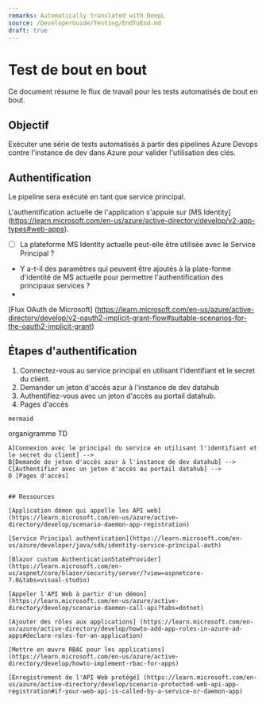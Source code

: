 ```yaml
---
remarks: Automatically translated with DeepL
source: /DeveloperGuide/Testing/EndToEnd.md
draft: true
---
```


# Test de bout en bout

Ce document résume le flux de travail pour les tests automatisés de bout en bout.

## Objectif

Exécuter une série de tests automatisés à partir des pipelines Azure Devops contre l'instance de dev dans Azure pour valider l'utilisation des clés.

## Authentification

Le pipeline sera exécuté en tant que service principal.

L'authentification actuelle de l'application s'appuie sur [MS Identity] (https://learn.microsoft.com/en-us/azure/active-directory/develop/v2-app-types#web-apps).

- [ ] La plateforme MS Identity actuelle peut-elle être utilisée avec le Service Principal ?
- Y a-t-il des paramètres qui peuvent être ajoutés à la plate-forme d'identité de MS actuelle pour permettre l'authentification des principaux services ?
-

[Flux OAuth de Microsoft] (https://learn.microsoft.com/en-us/azure/active-directory/develop/v2-oauth2-implicit-grant-flow#suitable-scenarios-for-the-oauth2-implicit-grant)

## Étapes d'authentification

1. Connectez-vous au service principal en utilisant l'identifiant et le secret du client.
1. Demander un jeton d'accès azur à l'instance de dev datahub
1. Authentifiez-vous avec un jeton d'accès au portail datahub.
1. Pages d'accès

``mermaid``

organigramme TD

    A[Connexion avec le principal du service en utilisant l'identifiant et le secret du client] -->
    B[Demande de jeton d'accès azur à l'instance de dev datahub] -->
    C[Authentifier avec un jeton d'accès au portail datahub] -->
    D [Pages d'accès]

```

## Ressources

[Application démon qui appelle les API web] (https://learn.microsoft.com/en-us/azure/active-directory/develop/scenario-daemon-app-registration)

[Service Principal authentication](https://learn.microsoft.com/en-us/azure/developer/java/sdk/identity-service-principal-auth)

[Blazor custom AuthenticationStateProvider](https://learn.microsoft.com/en-us/aspnet/core/blazor/security/server/?view=aspnetcore-7.0&tabs=visual-studio)

[Appeler l'API Web à partir d'un démon] (https://learn.microsoft.com/en-us/azure/active-directory/develop/scenario-daemon-call-api?tabs=dotnet)

[Ajouter des rôles aux applications] (https://learn.microsoft.com/en-us/azure/active-directory/develop/howto-add-app-roles-in-azure-ad-apps#declare-roles-for-an-application)

[Mettre en œuvre RBAC pour les applications] (https://learn.microsoft.com/en-us/azure/active-directory/develop/howto-implement-rbac-for-apps)

[Enregistrement de l'API Web protégé] (https://learn.microsoft.com/en-us/azure/active-directory/develop/scenario-protected-web-api-app-registration#if-your-web-api-is-called-by-a-service-or-daemon-app)
